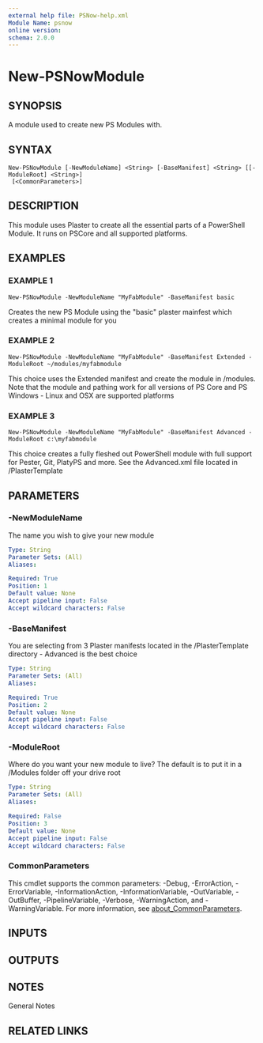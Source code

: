 ```yaml
---
external help file: PSNow-help.xml
Module Name: psnow
online version:
schema: 2.0.0
---
```


# New-PSNowModule

## SYNOPSIS
A module used to create new PS Modules with.

## SYNTAX

```
New-PSNowModule [-NewModuleName] <String> [-BaseManifest] <String> [[-ModuleRoot] <String>]
 [<CommonParameters>]
```

## DESCRIPTION
This module uses Plaster to create all the essential parts of a PowerShell Module.
It runs on PSCore and all supported platforms.

## EXAMPLES

### EXAMPLE 1
```
New-PSNowModule -NewModuleName "MyFabModule" -BaseManifest basic
```

Creates the new PS Module using the "basic" plaster mainfest which creates a minimal module for you

### EXAMPLE 2
```
New-PSNowModule -NewModuleName "MyFabModule" -BaseManifest Extended -ModuleRoot ~/modules/myfabmodule
```

This choice uses the Extended manifest and create the module in /modules.
Note that the module and pathing work for all versions of PS Core and PS Windows - Linux and OSX are supported platforms

### EXAMPLE 3
```
New-PSNowModule -NewModuleName "MyFabModule" -BaseManifest Advanced -ModuleRoot c:\myfabmodule
```

This choice creates a fully fleshed out PowerShell module with full support for Pester, Git, PlatyPS and more.
See the Advanced.xml file located in /PlasterTemplate

## PARAMETERS

### -NewModuleName
The name you wish to give your new module

```yaml
Type: String
Parameter Sets: (All)
Aliases:

Required: True
Position: 1
Default value: None
Accept pipeline input: False
Accept wildcard characters: False
```

### -BaseManifest
You are selecting from 3 Plaster manifests located in the /PlasterTemplate directory - Advanced is the best choice

```yaml
Type: String
Parameter Sets: (All)
Aliases:

Required: True
Position: 2
Default value: None
Accept pipeline input: False
Accept wildcard characters: False
```

### -ModuleRoot
Where do you want your new module to live?
The default is to put it in a /Modules folder off your drive root

```yaml
Type: String
Parameter Sets: (All)
Aliases:

Required: False
Position: 3
Default value: None
Accept pipeline input: False
Accept wildcard characters: False
```

### CommonParameters
This cmdlet supports the common parameters: -Debug, -ErrorAction, -ErrorVariable, -InformationAction, -InformationVariable, -OutVariable, -OutBuffer, -PipelineVariable, -Verbose, -WarningAction, and -WarningVariable. For more information, see [about_CommonParameters](http://go.microsoft.com/fwlink/?LinkID=113216).

## INPUTS

## OUTPUTS

## NOTES
General Notes

## RELATED LINKS
